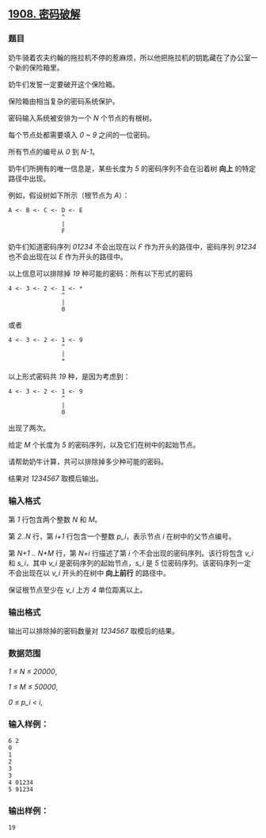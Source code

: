 ## [1908. 密码破解](https://www.acwing.com/problem/content/1910/)

### 题目

奶牛骑着农夫约翰的拖拉机不停的惹麻烦，所以他把拖拉机的钥匙藏在了办公室一个新的保险箱里。

奶牛们发誓一定要破开这个保险箱。

保险箱由相当复杂的密码系统保护。

密码输入系统被安排为一个 *N* 个节点的有根树。

每个节点处都需要填入 *0 ~ 9* 之间的一位密码。

所有节点的编号从 *0* 到 *N-1*。

奶牛们所拥有的唯一信息是，某些长度为 *5* 的密码序列不会在沿着树 **向上** 的特定路径中出现。

例如，假设树如下所示（根节点为 *A*）：

```
A <- B <- C <- D <- E
               ^
               |
               F
```

奶牛们知道密码序列 *01234* 不会出现在以 *F* 作为开头的路径中，密码序列 *91234* 也不会出现在以 *E* 作为开头的路径中。

以上信息可以排除掉 *19* 种可能的密码：所有以下形式的密码

```
4 <- 3 <- 2 <- 1 <- *
               ^
               |
               0
```

或者

```
4 <- 3 <- 2 <- 1 <- 9
               ^
               |
               *
```

以上形式密码共 *19* 种，是因为考虑到：

```
4 <- 3 <- 2 <- 1 <- 9
               ^
               |
               0
```

出现了两次。

给定 *M* 个长度为 *5* 的密码序列，以及它们在树中的起始节点。

请帮助奶牛计算，共可以排除掉多少种可能的密码。

结果对 *1234567* 取模后输出。

### 输入格式

第 *1* 行包含两个整数 *N* 和 *M*。

第 *2..N* 行，第 *i+1* 行包含一个整数 *p_i*，表示节点 *i* 在树中的父节点编号。

第 *N+1 .. N+M* 行，第 *N+i* 行描述了第 *i* 个不会出现的密码序列。该行将包含 *v_i* 和 *s_i*，其中 *v_i* 是密码序列的起始节点，*s_i* 是 *5* 位密码序列。该密码序列一定不会出现在以 *v_i* 开头的在树中 **向上前行** 的路径中。

保证根节点至少在 *v_i* 上方 *4* 单位距离以上。

### 输出格式

输出可以排除掉的密码数量对 *1234567* 取模后的结果。

### 数据范围

*1 ≤ N ≤ 20000*,

*1 ≤ M ≤ 50000*,

*0 ≤ p_i < i*,

### 输入样例：

```
6 2
0
1
2
3
3
4 01234
5 91234
```

### 输出样例：

```
19
```
